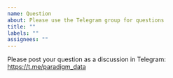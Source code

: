 ```yaml
---
name: Question
about: Please use the Telegram group for questions
title: ""
labels: ""
assignees: ""
---
```


Please post your question as a discussion in Telegram: https://t.me/paradigm_data
